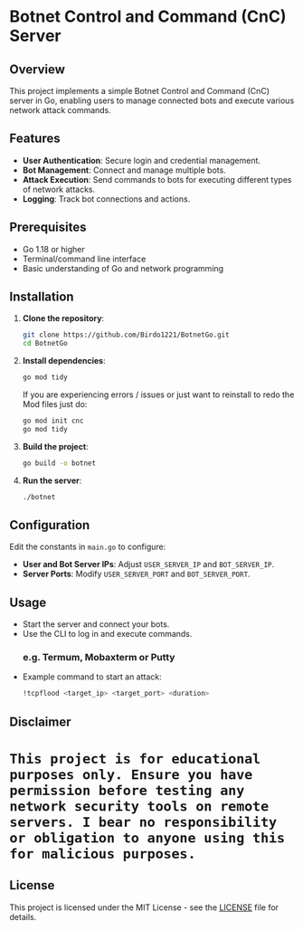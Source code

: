 # Botnet Control and Command (CnC) Server

## Overview
This project implements a simple Botnet Control and Command (CnC) server in Go, enabling users to manage connected bots and execute various network attack commands.

## Features
- **User Authentication**: Secure login and credential management.
- **Bot Management**: Connect and manage multiple bots.
- **Attack Execution**: Send commands to bots for executing different types of network attacks.
- **Logging**: Track bot connections and actions.

## Prerequisites
- Go 1.18 or higher
- Terminal/command line interface
- Basic understanding of Go and network programming

## Installation
1. **Clone the repository**:
   ```bash
   git clone https://github.com/Birdo1221/BotnetGo.git
   cd BotnetGo
   ```

2. **Install dependencies**:
   ```bash
   go mod tidy
   ```
   If you are experiencing errors / issues or just 
   want to reinstall to redo the Mod files just do:
   
   ```bash
   go mod init cnc
   go mod tidy
   ```

4. **Build the project**:
   ```bash
   go build -o botnet
   ```

5. **Run the server**:
   ```bash
   ./botnet
   ```

## Configuration
Edit the constants in `main.go` to configure:
- **User and Bot Server IPs**: Adjust `USER_SERVER_IP` and `BOT_SERVER_IP`.
- **Server Ports**: Modify `USER_SERVER_PORT` and `BOT_SERVER_PORT`.

## Usage
- Start the server and connect your bots.
- Use the CLI to log in and execute commands.
  ### e.g. Termum, Mobaxterm or Putty
- Example command to start an attack:
  ```bash
  !tcpflood <target_ip> <target_port> <duration>
  ```

## Disclaimer

#  ```This project is for educational purposes only. Ensure you have permission before testing any network security tools on remote servers. I bear no responsibility or obligation to anyone using this for malicious purposes. ```

## License
This project is licensed under the MIT License - see the [LICENSE](LICENSE) file for details.
